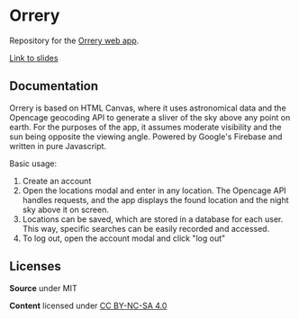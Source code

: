 # Orrery

Repository for the [Orrery web app](https://radio-orrery.web.app/).

[Link to slides](https://docs.google.com/presentation/d/1sLNor1iV4ogAS2lyOVl4ipEGtm04NAfFEvKSn-N59pg/edit?usp=sharing)

## Documentation

Orrery is based on HTML Canvas, where it uses astronomical data and the Opencage geocoding API to generate a sliver of the sky above any point on earth. For the purposes of the app, it assumes moderate visibility and the sun being opposite the viewing angle. Powered by Google's Firebase and written in pure Javascript.

Basic usage:
1. Create an account
2. Open the locations modal and enter in any location. The Opencage API handles requests, and the app displays the found location and the night sky above it on screen.
3. Locations can be saved, which are stored in a database for each user. This way, specific searches can be easily recorded and accessed.
4. To log out, open the account modal and click "log out"

## Licenses

**Source** under MIT

**Content** licensed under [CC BY-NC-SA 4.0](https://creativecommons.org/licenses/by-nc-sa/4.0/)

